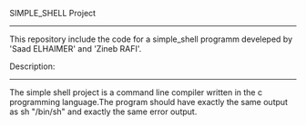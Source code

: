 SIMPLE_SHELL Project
____________________

This repository include the code for a simple_shell programm develeped by 'Saad ELHAIMER' and 'Zineb RAFI'.

Description:
___________

The simple shell project is a command line compiler written in the c programming language.The program should have exactly the same output as sh "/bin/sh" and exactly the same error output.
